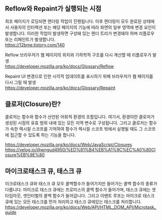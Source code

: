 ## Reflow와 Repaint가 실행되는 시점 ##

최초 페이지가 로딩되면 렌더링 작업이 진행됩니다. 이후 렌더링이 모두 완료된 상태에서 사용자의 인터랙션 또는 해당 페이지의 기능에 따라 화면의 일부 영역에 변경 요인이 발생합니다.
이러한 작업이 발생하면 구성돼 있는 렌더 트리가 변경돼야 하며 리플로우 또는 리페인트가 발생합니다.<br>
https://12bme.tistory.com/140

Reflow
브라우저가 웹 페이지의 위치와 기하학적 구조를 다시 계산할 때 리플로우가 발생<br>
https://developer.mozilla.org/ko/docs/Glossary/Reflow

Repaint
UI 변경으로 인한 시각적 업데이트를 표시하기 위해 브라우저가 웹 페이지를 다시 그릴 때 발생<br>
https://developer.mozilla.org/ko/docs/Glossary/Repaint

## 클로저(Closure)란? ##

클로저는 함수와 함수가 선언된 어휘적 환경의 조합입니다.
여기서, 환경이란 클로저가 생성된 시점의 유효 범위 내에 있는 모든 지역 변수로 구성됩니다.
그리고 클로저는 함수가 속한 렉시컬 스코프를 기억하여 함수가 렉시컬 스코프 밖에서 실행될 때도 그 스코프에 접근할 수 있도록 하는 기능을 합니다.

https://developer.mozilla.org/ko/docs/Web/JavaScript/Closures
https://velog.io/@wngud4950/%ED%81%B4%EB%A1%9C%EC%A0%80Closure%EB%9E%80

## 마이크로태스크 큐, 태스크 큐 ##

이크로태스크 큐와 태스크 큐 모두 콜백함수가 들어가지만 들어가는 콜백 함수의 종류가 다릅니다.
마이크로 태스크 큐에는 프로미스의 콜백 함수가 들어가며, 태스크 큐에는 셋타임아웃, 셋인터벌의 콜백 함수가 들어갑니다.
그리고 이벤트 루프는 마이크로 태스크 큐에 있는 모든 태스크를 먼저 처리하고 태스크 큐에있는 태스크를 처리합니다.<br>
https://developer.mozilla.org/ko/docs/Web/API/HTML_DOM_API/Microtask_guide
